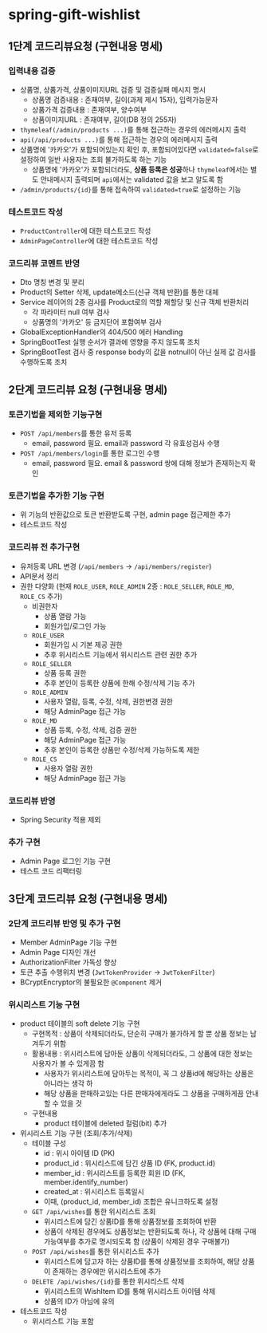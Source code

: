 # spring-gift-wishlist

## 1단계 코드리뷰요청 (구현내용 명세)
### 입력내용 검증
- 상품명, 상품가격, 상품이미지URL 검증 및 검증실패 메시지 명시
  - 상품명 검증내용 : 존재여부, 길이(과제 제시 15자), 입력가능문자
  - 상품가격 검증내용 : 존재여부, 양수여부
  - 상품이미지URL : 존재여부, 길이(DB 정의 255자)
- `thymeleaf(/admin/products ...)`를 통해 접근하는 경우의 에러메시지 출력
- `api(/api/products ...)`를 통해 접근하는 경우의 에러메시지 출력
- 상품명에 '카카오'가 포함되어있는지 확인 후, 포함되어있다면 `validated=false`로 설정하여 일반 사용자는 조회 불가하도록 하는 기능
  - 상품명에 '카카오'가 포함되더라도, **상품 등록은 성공**하나 `thymeleaf`에서는 별도 안내메시지 출력되며 `api`에서는 validated 값을 보고 알도록 함
- `/admin/products/{id}`를 통해 접속하여 `validated=true`로 설정하는 기능
### 테스트코드 작성
- `ProductController`에 대한 테스트코드 작성
- `AdminPageController`에 대한 테스트코드 작성
### 코드리뷰 코멘트 반영
- Dto 명칭 변경 및 분리
- Product의 Setter 삭제, update메소드(신규 객체 반환)를 통한 대체
- Service 레이어의 2종 검사를 Product로의 역할 재할당 및 신규 객체 반환처리
  - 각 파라미터 null 여부 검사
  - 상품명의 '카카오' 등 금지단어 포함여부 검사
- GlobalExceptionHandler의 404/500 에러 Handling
- SpringBootTest 실행 순서가 결과에 영향을 주지 않도록 조치
- SpringBootTest 검사 중 response body의 값을 notnull이 아닌 실제 값 검사를 수행하도록 조치

## 2단계 코드리뷰 요청 (구현내용 명세)
### 토큰기법을 제외한 기능구현
- `POST /api/members`를 통한 유저 등록
  - email, password 필요. email과 password 각 유효성검사 수행
- `POST /api/members/login`를 통한 로그인 수행
  - email, password 필요. email & password 쌍에 대해 정보가 존재하는지 확인
### 토큰기법을 추가한 기능 구현
- 위 기능의 반환값으로 토큰 반환받도록 구현, admin page 접근제한 추가
- 테스트코드 작성
### 코드리뷰 전 추가구현
- 유저등록 URL 변경 (`/api/members` -> `/api/members/register`)
- API문서 정리
- 권한 다양화 (현재 `ROLE_USER`, `ROLE_ADMIN` 2종 : `ROLE_SELLER`, `ROLE_MD`, `ROLE_CS` 추가)
  - 비권한자
    - 상품 열람 가능
    - 회원가입/로그인 가능
  - `ROLE_USER`
    - 회원가입 시 기본 제공 권한
    - 추후 위시리스트 기능에서 위시리스트 관련 권한 추가
  - `ROLE_SELLER`
    - 상품 등록 권한
    - 추후 본인이 등록한 상품에 한해 수정/삭제 기능 추가
  - `ROLE_ADMIN`
    - 사용자 열람, 등록, 수정, 삭제, 권한변경 권한
    - 해당 AdminPage 접근 가능
  - `ROLE_MD`
    - 상품 등록, 수정, 삭제, 검증 권한
    - 해당 AdminPage 접근 가능
    - 추후 본인이 등록한 상품만 수정/삭제 가능하도록 제한
  - `ROLE_CS`
    - 사용자 열람 권한
    - 해당 AdminPage 접근 가능
### 코드리뷰 반영
- Spring Security 적용 제외
### 추가 구현
- Admin Page 로그인 기능 구현
- 테스트 코드 리팩터링

## 3단계 코드리뷰 요청 (구현내용 명세)
### 2단계 코드리뷰 반영 및 추가 구현
- Member AdminPage 기능 구현
- Admin Page 디자인 개선
- AuthorizationFilter 가독성 향상
- 토큰 추출 수행위치 변경 (`JwtTokenProvider` -> `JwtTokenFilter`)
- BCryptEncryptor의 불필요한 `@Component` 제거
### 위시리스트 기능 구현
- product 테이블의 soft delete 기능 구현
  - 구현목적 : 상품이 삭제되더라도, 단순히 구매가 불가하게 할 뿐 상품 정보는 남겨두기 위함
  - 활용내용 : 위시리스트에 담아둔 상품이 삭제되더라도, 그 상품에 대한 정보는 사용자가 볼 수 있게끔 함
    - 사용자가 위시리스트에 담아두는 목적이, 꼭 그 상품id에 해당하는 상품은 아니라는 생각 하
    - 해당 상품을 판매하고있는 다른 판매자에게라도 그 상품을 구매하게끔 안내할 수 있을 것
  - 구현내용
    - product 테이블에 deleted 컬럼(bit) 추가
- 위시리스트 기능 구현 (조회/추가/삭제)
  - 테이블 구성
    - id : 위시 아이템 ID (PK)
    - product_id : 위시리스트에 담긴 상품 ID (FK, product.id)
    - member_id : 위시리스트를 등록한 회원 ID (FK, member.identify_number)
    - created_at : 위시리스트 등록일시
    - 이때, (product_id, member_id) 조합은 유니크하도록 설정
  - `GET /api/wishes`를 통한 위시리스트 조회
    - 위시리스트에 담긴 상품ID를 통해 상품정보를 조회하여 반환
    - 상품이 삭제된 경우에도 상품정보는 반환되도록 하나, 각 상품에 대해 구매가능여부를 추가로 명시되도록 함 (상품이 삭제된 경우 구매불가)
  - `POST /api/wishes`를 통한 위시리스트 추가
    - 위시리스트에 담고자 하는 상품ID를 통해 상품정보를 조회하여, 해당 상품이 존재하는 경우에만 위시리스트에 추가
  - `DELETE /api/wishes/{id}`를 통한 위시리스트 삭제
    - 위시리스트의 WishItem ID를 통해 위시리스트 아이템 삭제
    - 상품의 ID가 아님에 유의
- 테스트코드 작성
  - 위시리스트 기능 포함
